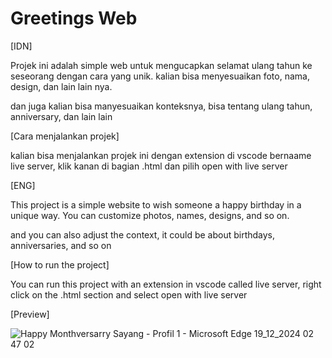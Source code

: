 # Greetings Web

[IDN]

Projek ini adalah simple web untuk mengucapkan selamat ulang tahun ke seseorang dengan cara yang unik.
kalian bisa menyesuaikan foto, nama, design, dan lain lain nya.

dan juga kalian bisa manyesuaikan konteksnya, bisa tentang ulang tahun, anniversary, dan lain lain

[Cara menjalankan projek]

kalian bisa menjalankan projek ini dengan extension di vscode bernaame live server, klik kanan di bagian .html dan pilih open with live server

[ENG]

This project is a simple website to wish someone a happy birthday in a unique way.
You can customize photos, names, designs, and so on.

and you can also adjust the context, it could be about birthdays, anniversaries, and so on

[How to run the project]

You can run this project with an extension in vscode called live server, right click on the .html section and select open with live server

[Preview]

![Happy Monthversarry Sayang - Profil 1 - Microsoft​ Edge 19_12_2024 02 47 02](https://github.com/user-attachments/assets/e78858cb-b9c4-4160-95b0-e3bafcf6f3ac)
